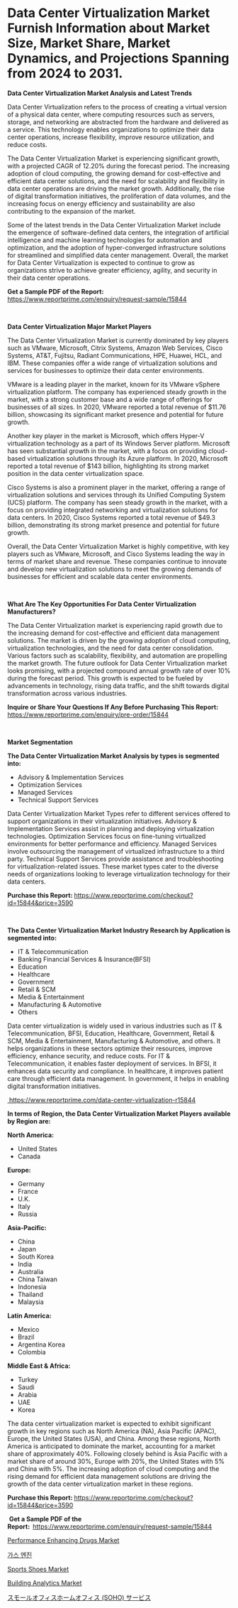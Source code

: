 <p><h1>Data Center Virtualization Market Furnish Information about Market Size, Market Share, Market Dynamics, and Projections Spanning from 2024 to 2031.</h1></p><p><strong>Data Center Virtualization Market Analysis and Latest Trends</strong></p>
<p><p>Data Center Virtualization refers to the process of creating a virtual version of a physical data center, where computing resources such as servers, storage, and networking are abstracted from the hardware and delivered as a service. This technology enables organizations to optimize their data center operations, increase flexibility, improve resource utilization, and reduce costs.</p><p>The Data Center Virtualization Market is experiencing significant growth, with a projected CAGR of 12.20% during the forecast period. The increasing adoption of cloud computing, the growing demand for cost-effective and efficient data center solutions, and the need for scalability and flexibility in data center operations are driving the market growth. Additionally, the rise of digital transformation initiatives, the proliferation of data volumes, and the increasing focus on energy efficiency and sustainability are also contributing to the expansion of the market.</p><p>Some of the latest trends in the Data Center Virtualization Market include the emergence of software-defined data centers, the integration of artificial intelligence and machine learning technologies for automation and optimization, and the adoption of hyper-converged infrastructure solutions for streamlined and simplified data center management. Overall, the market for Data Center Virtualization is expected to continue to grow as organizations strive to achieve greater efficiency, agility, and security in their data center operations.</p></p>
<p><strong>Get a Sample PDF of the Report:&nbsp;</strong> <a href="https://www.reportprime.com/enquiry/request-sample/15844">https://www.reportprime.com/enquiry/request-sample/15844</a></p>
<p>&nbsp;</p>
<p><strong>Data Center Virtualization Major Market Players</strong></p>
<p><p>The Data Center Virtualization Market is currently dominated by key players such as VMware, Microsoft, Citrix Systems, Amazon Web Services, Cisco Systems, AT&T, Fujitsu, Radiant Communications, HPE, Huawei, HCL, and IBM. These companies offer a wide range of virtualization solutions and services for businesses to optimize their data center environments.</p><p>VMware is a leading player in the market, known for its VMware vSphere virtualization platform. The company has experienced steady growth in the market, with a strong customer base and a wide range of offerings for businesses of all sizes. In 2020, VMware reported a total revenue of $11.76 billion, showcasing its significant market presence and potential for future growth.</p><p>Another key player in the market is Microsoft, which offers Hyper-V virtualization technology as a part of its Windows Server platform. Microsoft has seen substantial growth in the market, with a focus on providing cloud-based virtualization solutions through its Azure platform. In 2020, Microsoft reported a total revenue of $143 billion, highlighting its strong market position in the data center virtualization space.</p><p>Cisco Systems is also a prominent player in the market, offering a range of virtualization solutions and services through its Unified Computing System (UCS) platform. The company has seen steady growth in the market, with a focus on providing integrated networking and virtualization solutions for data centers. In 2020, Cisco Systems reported a total revenue of $49.3 billion, demonstrating its strong market presence and potential for future growth.</p><p>Overall, the Data Center Virtualization Market is highly competitive, with key players such as VMware, Microsoft, and Cisco Systems leading the way in terms of market share and revenue. These companies continue to innovate and develop new virtualization solutions to meet the growing demands of businesses for efficient and scalable data center environments.</p></p>
<p>&nbsp;</p>
<p><strong>What Are The Key Opportunities For Data Center Virtualization Manufacturers?</strong></p>
<p><p>The Data Center Virtualization market is experiencing rapid growth due to the increasing demand for cost-effective and efficient data management solutions. The market is driven by the growing adoption of cloud computing, virtualization technologies, and the need for data center consolidation. Various factors such as scalability, flexibility, and automation are propelling the market growth. The future outlook for Data Center Virtualization market looks promising, with a projected compound annual growth rate of over 10% during the forecast period. This growth is expected to be fueled by advancements in technology, rising data traffic, and the shift towards digital transformation across various industries.</p></p>
<p><strong>Inquire or Share Your Questions If Any Before Purchasing This Report:</strong> <a href="https://www.reportprime.com/enquiry/pre-order/15844">https://www.reportprime.com/enquiry/pre-order/15844</a></p>
<p>&nbsp;</p>
<p><strong>Market Segmentation</strong></p>
<p><strong>The Data Center Virtualization Market Analysis by types is segmented into:</strong></p>
<p><ul><li>Advisory & Implementation Services</li><li>Optimization Services</li><li>Managed Services</li><li>Technical Support Services</li></ul></p>
<p><p>Data Center Virtualization Market Types refer to different services offered to support organizations in their virtualization initiatives. Advisory & Implementation Services assist in planning and deploying virtualization technologies. Optimization Services focus on fine-tuning virtualized environments for better performance and efficiency. Managed Services involve outsourcing the management of virtualized infrastructure to a third party. Technical Support Services provide assistance and troubleshooting for virtualization-related issues. These market types cater to the diverse needs of organizations looking to leverage virtualization technology for their data centers.</p></p>
<p><strong>Purchase this Report:&nbsp;</strong><a href="https://www.reportprime.com/checkout?id=15844&price=3590">https://www.reportprime.com/checkout?id=15844&price=3590</a></p>
<p>&nbsp;</p>
<p><strong>The Data Center Virtualization Market Industry Research by Application is segmented into:</strong></p>
<p><ul><li>IT & Telecommunication</li><li>Banking Financial Services & Insurance(BFSI)</li><li>Education</li><li>Healthcare</li><li>Government</li><li>Retail & SCM</li><li>Media & Entertainment</li><li>Manufacturing & Automotive</li><li>Others</li></ul></p>
<p><p>Data center virtualization is widely used in various industries such as IT & Telecommunication, BFSI, Education, Healthcare, Government, Retail & SCM, Media & Entertainment, Manufacturing & Automotive, and others. It helps organizations in these sectors optimize their resources, improve efficiency, enhance security, and reduce costs. For IT & Telecommunication, it enables faster deployment of services. In BFSI, it enhances data security and compliance. In healthcare, it improves patient care through efficient data management. In government, it helps in enabling digital transformation initiatives.</p></p>
<p><a href="https://www.reportprime.com/data-center-virtualization-r15844">&nbsp;https://www.reportprime.com/data-center-virtualization-r15844</a></p>
<p><strong>In terms of Region, the Data Center Virtualization Market Players available by Region are:</strong></p>
<p>
    <p> <strong> North America: </strong>
        <ul>
            <li>United States</li>
            <li>Canada</li>
        </ul>
        </p> 
    <p> <strong> Europe: </strong>
        <ul>
            <li>Germany</li>
            <li>France</li>
            <li>U.K.</li>
            <li>Italy</li>
            <li>Russia</li>
        </ul>
        </p> 
    <p> <strong> Asia-Pacific: </strong>
        <ul>
            <li>China</li>
            <li>Japan</li>
            <li>South Korea</li>
            <li>India</li>
            <li>Australia</li>
            <li>China Taiwan</li>
            <li>Indonesia</li>
            <li>Thailand</li>
            <li>Malaysia</li>
        </ul>
        </p> 
    <p> <strong> Latin America: </strong>
        <ul>
            <li>Mexico</li>
            <li>Brazil</li>
            <li>Argentina Korea</li>
            <li>Colombia</li>
        </ul>
        </p> 
    <p> <strong> Middle East & Africa: </strong>
        <ul>
            <li>Turkey</li>
            <li>Saudi</li>
            <li>Arabia</li>
            <li>UAE</li>
            <li>Korea</li>
        </ul>
    </p>
    </p>
<p><p>The data center virtualization market is expected to exhibit significant growth in key regions such as North America (NA), Asia Pacific (APAC), Europe, the United States (USA), and China. Among these regions, North America is anticipated to dominate the market, accounting for a market share of approximately 40%. Following closely behind is Asia Pacific with a market share of around 30%, Europe with 20%, the United States with 5% and China with 5%. The increasing adoption of cloud computing and the rising demand for efficient data management solutions are driving the growth of the data center virtualization market in these regions.</p></p>
<p><strong>Purchase this Report: </strong><a href="https://www.reportprime.com/checkout?id=15844&price=3590">https://www.reportprime.com/checkout?id=15844&price=3590</a></p>
<p>&nbsp;<strong>Get a Sample PDF of the Report:&nbsp;&nbsp;</strong><a href="https://www.reportprime.com/enquiry/request-sample/15844">https://www.reportprime.com/enquiry/request-sample/15844</a></p>
<p><strong></strong></p>
<p><p><a href="https://www.linkedin.com/pulse/performance-enhancing-drugs-market-analysis-its-cagr-segmentation-fzkwf?trackingId=YJfAJQMfbrILyxdEfk6qXw%3D%3D">Performance Enhancing Drugs Market</a></p><p><a href="https://github.com/khytkeqagplkzqvh/Market-Research-Report-List-2/blob/main/530582176443.md">가스 엔진</a></p><p><a href="https://issuu.com/reportprime-2/docs/sports-shoes-market-size-2030.pptx">Sports Shoes Market</a></p><p><a href="https://github.com/Airanohannonzb68e5pb53oc1/Market-Research-Report-List-2/blob/main/building-analytics-market.md">Building Analytics Market</a></p><p><a href="https://github.com/AriMuller2009/Market-Research-Report-List-1/blob/main/166083382040.md">スモールオフィスホームオフィス (SOHO) サービス</a></p></p>